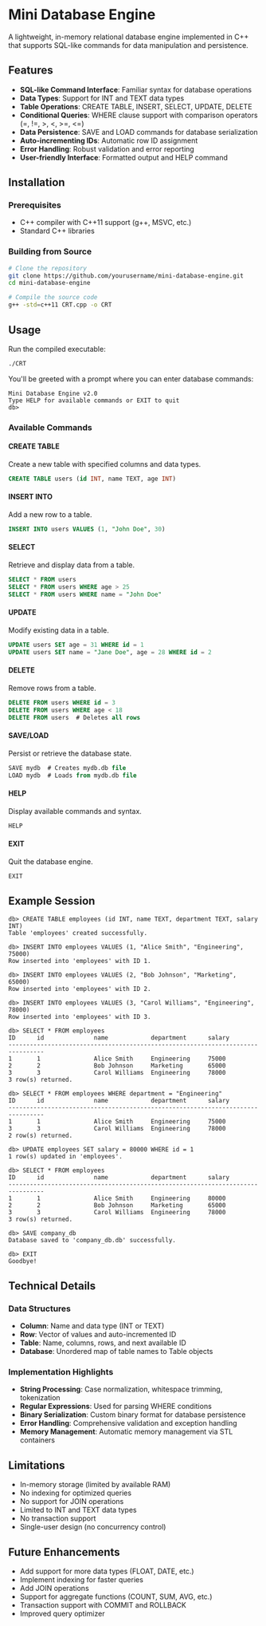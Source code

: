 # Mini Database Engine

A lightweight, in-memory relational database engine implemented in C++ that supports SQL-like commands for data manipulation and persistence.

## Features

- **SQL-like Command Interface**: Familiar syntax for database operations
- **Data Types**: Support for INT and TEXT data types
- **Table Operations**: CREATE TABLE, INSERT, SELECT, UPDATE, DELETE
- **Conditional Queries**: WHERE clause support with comparison operators (=, !=, >, <, >=, <=)
- **Data Persistence**: SAVE and LOAD commands for database serialization
- **Auto-incrementing IDs**: Automatic row ID assignment
- **Error Handling**: Robust validation and error reporting
- **User-friendly Interface**: Formatted output and HELP command

## Installation

### Prerequisites

- C++ compiler with C++11 support (g++, MSVC, etc.)
- Standard C++ libraries

### Building from Source

```bash
# Clone the repository
git clone https://github.com/yourusername/mini-database-engine.git
cd mini-database-engine

# Compile the source code
g++ -std=c++11 CRT.cpp -o CRT
```

## Usage

Run the compiled executable:

```bash
./CRT
```

You'll be greeted with a prompt where you can enter database commands:

```
Mini Database Engine v2.0
Type HELP for available commands or EXIT to quit
db> 
```

### Available Commands

#### CREATE TABLE

Create a new table with specified columns and data types.

```sql
CREATE TABLE users (id INT, name TEXT, age INT)
```

#### INSERT INTO

Add a new row to a table.

```sql
INSERT INTO users VALUES (1, "John Doe", 30)
```

#### SELECT

Retrieve and display data from a table.

```sql
SELECT * FROM users
SELECT * FROM users WHERE age > 25
SELECT * FROM users WHERE name = "John Doe"
```

#### UPDATE

Modify existing data in a table.

```sql
UPDATE users SET age = 31 WHERE id = 1
UPDATE users SET name = "Jane Doe", age = 28 WHERE id = 2
```

#### DELETE

Remove rows from a table.

```sql
DELETE FROM users WHERE id = 3
DELETE FROM users WHERE age < 18
DELETE FROM users  # Deletes all rows
```

#### SAVE/LOAD

Persist or retrieve the database state.

```sql
SAVE mydb  # Creates mydb.db file
LOAD mydb  # Loads from mydb.db file
```

#### HELP

Display available commands and syntax.

```sql
HELP
```

#### EXIT

Quit the database engine.

```sql
EXIT
```

## Example Session

```
db> CREATE TABLE employees (id INT, name TEXT, department TEXT, salary INT)
Table 'employees' created successfully.

db> INSERT INTO employees VALUES (1, "Alice Smith", "Engineering", 75000)
Row inserted into 'employees' with ID 1.

db> INSERT INTO employees VALUES (2, "Bob Johnson", "Marketing", 65000)
Row inserted into 'employees' with ID 2.

db> INSERT INTO employees VALUES (3, "Carol Williams", "Engineering", 78000)
Row inserted into 'employees' with ID 3.

db> SELECT * FROM employees
ID      id              name            department      salary          
--------------------------------------------------------------------------------
1       1               Alice Smith     Engineering     75000           
2       2               Bob Johnson     Marketing       65000           
3       3               Carol Williams  Engineering     78000           
3 row(s) returned.

db> SELECT * FROM employees WHERE department = "Engineering"
ID      id              name            department      salary          
--------------------------------------------------------------------------------
1       1               Alice Smith     Engineering     75000           
3       3               Carol Williams  Engineering     78000           
2 row(s) returned.

db> UPDATE employees SET salary = 80000 WHERE id = 1
1 row(s) updated in 'employees'.

db> SELECT * FROM employees
ID      id              name            department      salary          
--------------------------------------------------------------------------------
1       1               Alice Smith     Engineering     80000           
2       2               Bob Johnson     Marketing       65000           
3       3               Carol Williams  Engineering     78000           
3 row(s) returned.

db> SAVE company_db
Database saved to 'company_db.db' successfully.

db> EXIT
Goodbye!
```

## Technical Details

### Data Structures

- **Column**: Name and data type (INT or TEXT)
- **Row**: Vector of values and auto-incremented ID
- **Table**: Name, columns, rows, and next available ID
- **Database**: Unordered map of table names to Table objects

### Implementation Highlights

- **String Processing**: Case normalization, whitespace trimming, tokenization
- **Regular Expressions**: Used for parsing WHERE conditions
- **Binary Serialization**: Custom binary format for database persistence
- **Error Handling**: Comprehensive validation and exception handling
- **Memory Management**: Automatic memory management via STL containers

## Limitations

- In-memory storage (limited by available RAM)
- No indexing for optimized queries
- No support for JOIN operations
- Limited to INT and TEXT data types
- No transaction support
- Single-user design (no concurrency control)

## Future Enhancements

- Add support for more data types (FLOAT, DATE, etc.)
- Implement indexing for faster queries
- Add JOIN operations
- Support for aggregate functions (COUNT, SUM, AVG, etc.)
- Transaction support with COMMIT and ROLLBACK
- Improved query optimizer
